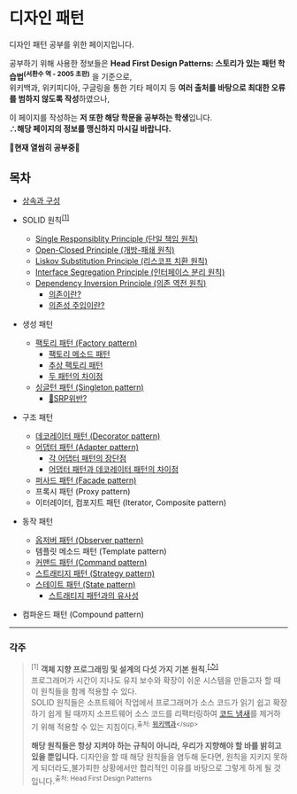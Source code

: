 # 디자인 패턴
디자인 패턴 공부를 위한 페이지입니다.

공부하기 위해 사용한 정보들은 **Head First Design Patterns: 스토리가 있는 패턴 학습법<sup>(서환수 역 - 2005 초판)</sup>** 을 기준으로,  
위키백과, 위키피디아, 구글링을 통한 기타 페이지 등 **여러 출처를 바탕으로 최대한 오류를 범하지 않도록 작성**하였으나,

이 페이지를 작성하는 **저 또한 해당 학문을 공부하는 학생**입니다.  
**∴해당 페이지의 정보를 맹신하지 마시길 바랍니다.**

📝**현재 열씸히 공부중**📝


## 목차
- [상속과 구성](https://github.com/dhtpdud/DesignPatternStudy/wiki/%EC%83%81%EC%86%8D%EA%B3%BC-%EA%B5%AC%EC%84%B1)
- SOLID 원칙<sup name="a1">[[1]](#f1)</sup>
  - [Single Responsiblity Principle (단일 책임 원칙)](https://github.com/dhtpdud/DesignPatternStudy/wiki/SOLID:-Single-Responsiblity-Principle-(%EB%8B%A8%EC%9D%BC-%EC%B1%85%EC%9E%84-%EC%9B%90%EC%B9%99))
  - [Open-Closed Principle (개방-패쇄 원칙)](https://github.com/dhtpdud/DesignPatternStudy/wiki/SOLID:-Open-Closed-Principle-(%EA%B0%9C%EB%B0%A9-%ED%8F%90%EC%87%84-%EC%9B%90%EC%B9%99))
  - [Liskov Substitution Principle (리스코프 치환 원칙)](https://github.com/dhtpdud/DesignPatternStudy/wiki/SOLID:-Liskov-substitution-principle-(%EB%A6%AC%EC%8A%A4%EC%BD%94%ED%94%84-%EC%B9%98%ED%99%98-%EC%9B%90%EC%B9%99))
  - [Interface Segregation Principle (인터페이스 분리 원칙)](https://github.com/dhtpdud/DesignPatternStudy/wiki/SOLID:-Interface-Segregation-Principle-(%EC%9D%B8%ED%84%B0%ED%8E%98%EC%9D%B4%EC%8A%A4-%EB%B6%84%EB%A6%AC-%EC%9B%90%EC%B9%99))
  - [Dependency Inversion Principle (의존 역전 원칙)](https://github.com/dhtpdud/DesignPatternStudy/wiki/SOLID:-Dependency-Inversion-Principle-(%EC%9D%98%EC%A1%B4-%EC%97%AD%EC%A0%84-%EC%9B%90%EC%B9%99))
    - [의존이란?](https://github.com/dhtpdud/DesignPatternStudy/wiki/SOLID:-Dependency-Inversion-Principle-(%EC%9D%98%EC%A1%B4-%EC%97%AD%EC%A0%84-%EC%9B%90%EC%B9%99)#f1)
    - [의존성 주입이란?](https://github.com/dhtpdud/DesignPatternStudy/wiki/SOLID:-Dependency-Inversion-Principle-(%EC%9D%98%EC%A1%B4-%EC%97%AD%EC%A0%84-%EC%9B%90%EC%B9%99)#f2)
- 생성 패턴
  - [팩토리 패턴 (Factory pattern)](https://github.com/dhtpdud/DesignPatternStudy/wiki/%ED%8C%A9%ED%86%A0%EB%A6%AC-%ED%8C%A8%ED%84%B4-(Factory-pattern))
    - [팩토리 메소드 패턴](https://github.com/dhtpdud/DesignPatternStudy/wiki/%ED%8C%A9%ED%86%A0%EB%A6%AC-%ED%8C%A8%ED%84%B4-(Factory-pattern)#팩토리-메소드-패턴-factory-method-pattern)
    - [추상 팩토리 패턴](https://github.com/dhtpdud/DesignPatternStudy/wiki/%ED%8C%A9%ED%86%A0%EB%A6%AC-%ED%8C%A8%ED%84%B4-(Factory-pattern)#추상-팩토리-패턴-abstract-factory-pattern)
    - [두 패턴의 차이점](https://github.com/dhtpdud/DesignPatternStudy/wiki/%ED%8C%A9%ED%86%A0%EB%A6%AC-%ED%8C%A8%ED%84%B4-(Factory-pattern)#두-패턴의-차이점)
  - [싱글턴 패턴 (Singleton pattern)](https://github.com/dhtpdud/DesignPatternStudy/wiki/%EC%8B%B1%EA%B8%80%ED%84%B4-%ED%8C%A8%ED%84%B4-(Singleton-pattern))
    - [🛑SRP위반?](https://github.com/dhtpdud/DesignPatternStudy/wiki/%EC%8B%B1%EA%B8%80%ED%84%B4-%ED%8C%A8%ED%84%B4-(Singleton-pattern)#srp%EC%9C%84%EB%B0%98)
- 구조 패턴
  - [데코레이터 패턴 (Decorator pattern)](https://github.com/dhtpdud/DesignPatternStudy/wiki/%EB%8D%B0%EC%BD%94%EB%A0%88%EC%9D%B4%ED%84%B0-%ED%8C%A8%ED%84%B4-(Decorator-pattern))
  - [어댑터 패턴 (Adapter pattern)](https://github.com/dhtpdud/DesignPatternStudy/wiki/%EC%96%B4%EB%8C%91%ED%84%B0-%ED%8C%A8%ED%84%B4-(Adapter-pattern))
    - [각 어댑터 패턴의 장단점](https://github.com/dhtpdud/DesignPatternStudy/wiki/%EC%96%B4%EB%8C%91%ED%84%B0-%ED%8C%A8%ED%84%B4-(Adapter-pattern)#각-어댑터-패턴의-장단점)
    - [어댑터 패턴과 데코레이터 패턴의 차이점](https://github.com/dhtpdud/DesignPatternStudy/wiki/%EC%96%B4%EB%8C%91%ED%84%B0-%ED%8C%A8%ED%84%B4-(Adapter-pattern)#어댑터-패턴과-데코레이터-패턴의-차이점)
  - [퍼사드 패턴 (Facade pattern)](https://github.com/dhtpdud/DesignPatternStudy/wiki/%ED%8D%BC%EC%82%AC%EB%93%9C-%ED%8C%A8%ED%84%B4-(Facade-pattern))
  - 프록시 패턴 (Proxy pattern)
  - 이터레이터, 컴포지트 패턴 (Iterator, Composite pattern)
- 동작 패턴
  - [옵저버 패턴 (Observer pattern)](https://github.com/dhtpdud/DesignPatternStudy/wiki/%EC%98%B5%EC%A0%80%EB%B2%84-%ED%8C%A8%ED%84%B4-(Observer-pattern))
  - 템플릿 메소드 패턴 (Template pattern)
  - [커맨드 패턴 (Command pattern)](https://github.com/dhtpdud/DesignPatternStudy/wiki/%EC%BB%A4%EB%A7%A8%EB%93%9C-%ED%8C%A8%ED%84%B4-(Command-pattern))
  - [스트래티지 패턴 (Strategy pattern)](https://github.com/dhtpdud/DesignPatternStudy/wiki/%EC%8A%A4%ED%8A%B8%EB%9E%98%ED%8B%B0%EC%A7%80-%ED%8C%A8%ED%84%B4-(Strategy-pattern))
  - [스테이트 패턴 (State pattern)](https://github.com/dhtpdud/DesignPatternStudy/wiki/%EC%8A%A4%ED%85%8C%EC%9D%B4%ED%8A%B8-%ED%8C%A8%ED%84%B4-(State-pattern))
    - [스트래티지 패턴과의 유사성](https://github.com/dhtpdud/DesignPatternStudy/wiki/%EC%8A%A4%ED%85%8C%EC%9D%B4%ED%8A%B8-%ED%8C%A8%ED%84%B4-(State-pattern)#%EC%8A%A4%ED%8A%B8%EB%9E%98%ED%8B%B0%EC%A7%80-%ED%8C%A8%ED%84%B4strategy-pattern%EA%B3%BC%EC%9D%98-%EC%9C%A0%EC%82%AC%EC%84%B1)

- 컴파운드 패턴 (Compound pattern)

***

### 각주
> <sup name="f1">[1]</sup> **객체 지향 프로그래밍 및 설계의 다섯 가지 기본 원칙.**<sup>[[↺]](#a1)</sup>  
프로그래머가 시간이 지나도 유지 보수와 확장이 쉬운 시스템을 만들고자 할 때 이 원칙들을 함께 적용할 수 있다.  
SOLID 원칙들은 소프트웨어 작업에서 프로그래머가 소스 코드가 읽기 쉽고 확장하기 쉽게 될 때까지 소프트웨어 소스 코드를 리팩터링하여 [코드 냄새](https://ko.wikipedia.org/wiki/%EC%BD%94%EB%93%9C_%EC%8A%A4%EB%A9%9C)를 제거하기 위해 적용할 수 있는 지침이다.<sup>출처: [위키백과](https://ko.wikipedia.org/wiki/SOLID_(%EA%B0%9D%EC%B2%B4_%EC%A7%80%ED%96%A5_%EC%84%A4%EA%B3%84))</sup>  
>
> **해당 원칙들은 항상 지켜야 하는 규칙이 아니라, 우리가 지향해야 할 바를 밝히고 있을 뿐입니다.**
디자인을 할 때 해당 원칙들을 염두해 둔다면, 원칙을 지키지 못하게 되더라도,불가피한 상황에서만 합리적인 이유를 바탕으로 그렇게 하게 될 것입니다.<sup>출처: Head First Design Patterns</sup>
